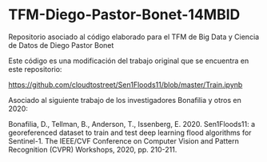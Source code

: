 # TFM-Diego-Pastor-Bonet-14MBID
Repositorio asociado al código elaborado para el TFM de Big Data y Ciencia de Datos de Diego Pastor Bonet 


Este código es una modificación del trabajo original que se encuentra en este repositorio:

https://github.com/cloudtostreet/Sen1Floods11/blob/master/Train.ipynb


Asociado al siguiente trabajo de los investigadores Bonafilia y otros en 2020:

Bonafilia, D., Tellman, B., Anderson, T., Issenberg, E. 2020. Sen1Floods11: a georeferenced dataset to train and test deep learning flood algorithms for Sentinel-1. 
The IEEE/CVF Conference on Computer Vision and Pattern Recognition (CVPR) Workshops, 2020, pp. 210-211.
